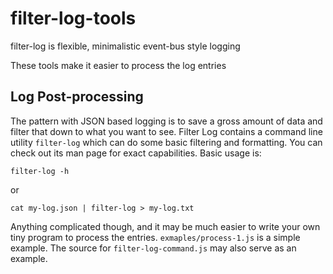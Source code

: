 # filter-log-tools

filter-log is flexible, minimalistic event-bus style logging

These tools make it easier to process the log entries

## Log Post-processing

The pattern with JSON based logging is to save a gross amount of data and filter that down to what you want to see. Filter Log contains a command line utility `filter-log` which can do some basic filtering and formatting. You can check out its man page for exact capabilities. Basic usage is:

```
filter-log -h
```
or

```
cat my-log.json | filter-log > my-log.txt
```

Anything complicated though, and it may be much easier to write your own tiny program to process the entries. `exmaples/process-1.js` is a simple example. The source for `filter-log-command.js` may also serve as an example.





